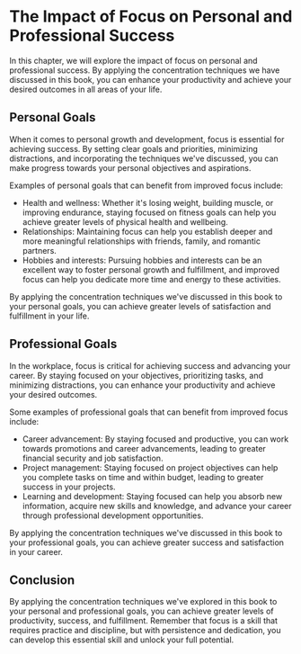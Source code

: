 The Impact of Focus on Personal and Professional Success
======================================================================================================================

In this chapter, we will explore the impact of focus on personal and professional success. By applying the concentration techniques we have discussed in this book, you can enhance your productivity and achieve your desired outcomes in all areas of your life.

Personal Goals
--------------

When it comes to personal growth and development, focus is essential for achieving success. By setting clear goals and priorities, minimizing distractions, and incorporating the techniques we've discussed, you can make progress towards your personal objectives and aspirations.

Examples of personal goals that can benefit from improved focus include:

* Health and wellness: Whether it's losing weight, building muscle, or improving endurance, staying focused on fitness goals can help you achieve greater levels of physical health and wellbeing.
* Relationships: Maintaining focus can help you establish deeper and more meaningful relationships with friends, family, and romantic partners.
* Hobbies and interests: Pursuing hobbies and interests can be an excellent way to foster personal growth and fulfillment, and improved focus can help you dedicate more time and energy to these activities.

By applying the concentration techniques we've discussed in this book to your personal goals, you can achieve greater levels of satisfaction and fulfillment in your life.

Professional Goals
------------------

In the workplace, focus is critical for achieving success and advancing your career. By staying focused on your objectives, prioritizing tasks, and minimizing distractions, you can enhance your productivity and achieve your desired outcomes.

Some examples of professional goals that can benefit from improved focus include:

* Career advancement: By staying focused and productive, you can work towards promotions and career advancements, leading to greater financial security and job satisfaction.
* Project management: Staying focused on project objectives can help you complete tasks on time and within budget, leading to greater success in your projects.
* Learning and development: Staying focused can help you absorb new information, acquire new skills and knowledge, and advance your career through professional development opportunities.

By applying the concentration techniques we've discussed in this book to your professional goals, you can achieve greater success and satisfaction in your career.

Conclusion
----------

By applying the concentration techniques we've explored in this book to your personal and professional goals, you can achieve greater levels of productivity, success, and fulfillment. Remember that focus is a skill that requires practice and discipline, but with persistence and dedication, you can develop this essential skill and unlock your full potential.
